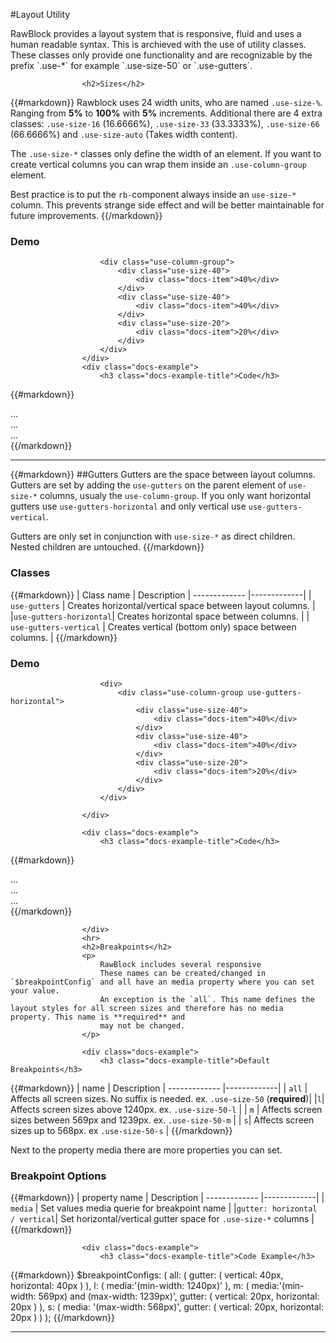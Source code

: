 #Layout Utility
<p class="docs-intro">
    RawBlock provides a layout system that is responsive, fluid and uses a human readable syntax.
    This is archieved with the use of utility classes. These classes only provide one functionality and are recognizable by the prefix `.use-*` for example `.use-size-50` or `.use-gutters`.
</p>

                    <h2>Sizes</h2>
{{#markdown}}
Rawblock uses 24 width units, who are named `.use-size-%`. Ranging from **5%** to **100%** with **5%** increments.
Additional there are 4 extra classes: `.use-size-16` (16.6666%), `.use-size-33` (33.3333%), `.use-size-66` (66.6666%) and `.use-size-auto` (Takes width content).

The `.use-size-*` classes only define the width of an element. If you want to create vertical columns you can wrap them inside an `.use-column-group` element.

Best practice is to put the `rb-`component always inside an `use-size-*` column. This prevents strange side effect and will be better maintainable for future improvements.
{{/markdown}}
                    <div class="docs-example is-demo">
                        <h3 class="docs-example-title">Demo</h3>

                        <div class="use-column-group">
                            <div class="use-size-40">
                                <div class="docs-item">40%</div>
                            </div>
                            <div class="use-size-40">
                                <div class="docs-item">40%</div>
                            </div>
                            <div class="use-size-20">
                                <div class="docs-item">20%</div>
                            </div>
                        </div>
                    </div>
                    <div class="docs-example">
                        <h3 class="docs-example-title">Code</h3>
{{#markdown}}
    <div class="use-column-group">
        <div class="use-size-40">...</div>
        <div class="use-size-40">...</div>
        <div class="use-size-20">...</div>
    </div>
{{/markdown}}
                    </div>
                    <hr>
{{#markdown}}
##Gutters
Gutters are the space between layout columns. Gutters are set by adding the `use-gutters`
on the parent element of `use-size-*` columns, usualy the `use-column-group`. If you only
want horizontal gutters use `use-gutters-horizontal` and only vertical use `use-gutters-vertical`.

Gutters are only set in conjunction with `use-size-*` as direct children. Nested children are untouched.
{{/markdown}}
                    <div class="docs-example">
                        <h3 class="docs-example-title">Classes</h3>

{{#markdown}}
| Class name | Description
| ------------- |-------------|
| `use-gutters`  | Creates horizontal/vertical space between layout columns. |
|`use-gutters-horizontal`| Creates horizontal space between columns.  |
| `use-gutters-vertical` | Creates vertical (bottom only) space between columns. |
{{/markdown}}
                    </div>
                    <div class="docs-example is-demo">
                        <h3 class="docs-example-title">Demo</h3>

                        <div>
                            <div class="use-column-group use-gutters-horizontal">
                                <div class="use-size-40">
                                    <div class="docs-item">40%</div>
                                </div>
                                <div class="use-size-40">
                                    <div class="docs-item">40%</div>
                                </div>
                                <div class="use-size-20">
                                    <div class="docs-item">20%</div>
                                </div>
                            </div>
                        </div>

                    </div>

                    <div class="docs-example">
                        <h3 class="docs-example-title">Code</h3>

{{#markdown}}
    <div class="use-column-group use-gutters-horizontal">
        <div class="use-size-40">...</div>
        <div class="use-size-40">...</div>
        <div class="use-size-20">...</div>
    </div>
{{/markdown}}

                    </div>
                    <hr>
                    <h2>Breakpoints</h2>
                    <p>
                        RawBlock includes several responsive
                        These names can be created/changed in `$breakpointConfig` and all have an media property where you can set your value.
                        An exception is the `all`. This name defines the layout styles for all screen sizes and therefore has no media property. This name is **required** and
                        may not be changed.
                    </p>

                    <div class="docs-example">
                        <h3 class="docs-example-title">Default Breakpoints</h3>
{{#markdown}}
| name | Description
| ------------- |-------------|
| `all`  | Affects all screen sizes. No suffix is needed. ex. `.use-size-50` (**required**)|
|`l`| Affects screen sizes above 1240px. ex. `.use-size-50-l`  |
| `m` | Affects screen sizes between 569px and 1239px. ex. `.use-size-50-m` |
| `s`| Affects screen sizes up to 568px. ex `.use-size-50-s`  |
{{/markdown}}
                        <p>
                            Next to the property media there are more properties you can set.
                        </p>
                        <h3 class="docs-example-title">Breakpoint Options</h3>
{{#markdown}}
| property name | Description
| ------------- |-------------|
| `media`  | Set values media querie for breakpoint name  |
|`gutter: horizontal / vertical`| Set horizontal/vertical gutter space for `.use-size-*` columns |
{{/markdown}}
                    </div>

                    <div class="docs-example">
                        <h3 class="docs-example-title">Code Example</h3>
{{#markdown}}
    $breakpointConfigs: (
    all: (
    gutter: (
    vertical: 40px,
    horizontal: 40px
    )
    ),
    l: (
    media:'(min-width: 1240px)'
    ),
    m: (
    media:'(min-width: 569px) and (max-width: 1239px)',
    gutter: (
    vertical: 20px,
    horizontal: 20px
    )
    ),
    s: (
    media: '(max-width: 568px)',
    gutter: (
    vertical: 20px,
    horizontal: 20px
    )
    )
    );
{{/markdown}}
                    </div>
                    <hr>